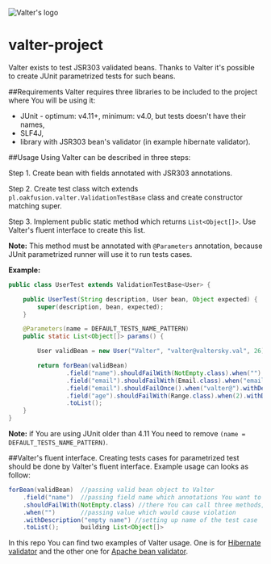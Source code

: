 ![Valter's logo](https://github.com/oakfusion/valter-project/raw/master/valter.png)


valter-project
==============

Valter exists to test JSR303 validated beans. Thanks to Valter it's possible to create JUnit parametrized tests for such beans.

##Requirements
Valter requires three libraries to be included to the project where You will be using it:
- JUnit - optimum: v4.11+, minimum: v4.0, but tests doesn't have their names,
- SLF4J,
- library with JSR303 bean's validator (in example hibernate validator).

##Usage
Using Valter can be described in three steps:

Step 1. Create bean with fields annotated with JSR303 annotations.

Step 2. Create test class witch extends `pl.oakfusion.valter.ValidationTestBase` class and create constructor matching super.

Step 3. Implement public static method which returns `List<Object[]>`. Use Valter's fluent interface to create this list.

   **Note:** This method must be annotated with `@Parameters` annotation, because JUnit parametrized runner will use it to run tests cases.


**Example:**

```java
public class UserTest extends ValidationTestBase<User> {

	public UserTest(String description, User bean, Object expected) {
		super(description, bean, expected);
	}

	@Parameters(name = DEFAULT_TESTS_NAME_PATTERN)
	public static List<Object[]> params() {

		User validBean = new User("Valter", "valter@valtersky.val", 26);

		return forBean(validBean)
				.field("name").shouldFailWith(NotEmpty.class).when("").withDescription("empty name")
				.field("email").shouldFailWith(Email.class).when("email@").withDescription("wrong email")
				.field("email").shouldFailOnce().when("valter@").withDescription("one violation on email field")
				.field("age").shouldFailWith(Range.class).when(2).withDescription("out of range")
				.toList();
	}
}
```

**Note:** if You are using JUnit older than 4.11 You need to remove `(name = DEFAULT_TESTS_NAME_PATTERN)`.


##Valter's fluent interface.
Creating tests cases for parametrized test should be done by Valter's fluent interface.
Example usage can looks as follow:


```java
forBean(validBean)  //passing valid bean object to Valter
	.field("name")  //passing field name which annotations You want to test
	.shouldFailWith(NotEmpty.class) //there You can call three methods, depends of it what You want to test: count of violations or class of annotation which will fail
	.when("")       //passing value which would cause violation
	.withDescription("empty name") //setting up name of the test case
	.toList();      building List<Object[]>
```

In this repo You can find two examples of Valter usage. One is for [Hibernate validator](https://github.com/oakfusion/valter-project/tree/master/examples/ValterHibernateValidationExample) and the other one for [Apache bean validator](https://github.com/oakfusion/valter-project/tree/master/examples/ValterApacheBeanValidationExample).

